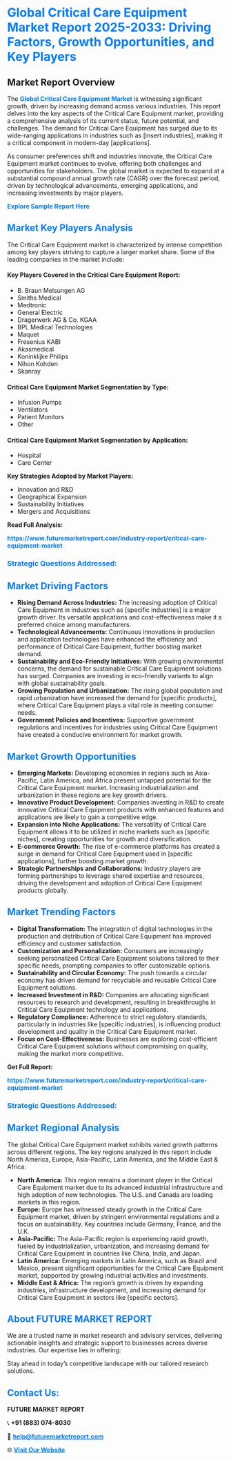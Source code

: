 <h1 style="color: #007BFF;">Global Critical Care Equipment Market Report 2025-2033: Driving Factors, Growth Opportunities, and Key Players</h1>

<section id="overview">
<h2>Market Report Overview</h2>
<p>The <a href="https://www.futuremarketreport.com/industry-report/critical-care-equipment-market" style="color: #007BFF; text-decoration: none;"><strong>Global Critical Care Equipment Market</strong></a> is witnessing significant growth, driven by increasing demand across various industries. This report delves into the key aspects of the Critical Care Equipment market, providing a comprehensive analysis of its current status, future potential, and challenges. The demand for Critical Care Equipment has surged due to its wide-ranging applications in industries such as [insert industries], making it a critical component in modern-day [applications].</p>
<p>As consumer preferences shift and industries innovate, the Critical Care Equipment market continues to evolve, offering both challenges and opportunities for stakeholders. The global market is expected to expand at a substantial compound annual growth rate (CAGR) over the forecast period, driven by technological advancements, emerging applications, and increasing investments by major players.</p>
</section>

<section id="overview">
<p><a href="https://www.futuremarketreport.com/request-sample/reportId=91310" style="color: #007BFF; text-decoration: none;"><strong>Explore Sample Report Here</strong></a></p>
</section>

<section id="key-players">
<h2 style="color: #007BFF;">Market Key Players Analysis</h2>
<p>The Critical Care Equipment market is characterized by intense competition among key players striving to capture a larger market share. Some of the leading companies in the market include:</p>
<h4>Key Players Covered in the Critical Care Equipment Report:</h4>
<ul><li>B. Braun Melsungen AG</li><li>Smiths Medical</li><li>Medtronic</li><li>General Electric</li><li>Dragerwerk AG &amp; Co. KGAA</li><li>BPL Medical Technologies</li><li>Maquet</li><li>Fresenius KABI</li><li>Akasmedical</li><li>Koninklijke Philips</li><li>Nihon Kohden</li><li>Skanray</li></ul>
<h4>Critical Care Equipment Market Segmentation by Type:</h4>
<ul><li>Infusion Pumps</li><li>Ventilators</li><li>Patient Monitors</li><li>Other</li></ul>

<h4>Critical Care Equipment Market Segmentation by Application:</h4>
<ul><li>Hospital</li><li>Care Center</li></ul>
<p><strong>Key Strategies Adopted by Market Players:</strong></p>
<ul>
<li>Innovation and R&D</li>
<li>Geographical Expansion</li>
<li>Sustainability Initiatives</li>
<li>Mergers and Acquisitions</li>
</ul>
</section>

<section>
<p><strong>Read Full Analysis: </strong></p><a href="https://www.futuremarketreport.com/industry-report/critical-care-equipment-market" style="color: #007BFF; text-decoration: none;"><strong>https://www.futuremarketreport.com/industry-report/critical-care-equipment-market</strong></a>
<h3 style="color: #007BFF;">Strategic Questions Addressed:</h3>
</section>

<section id="driving-factors">
<h2 style="color: #007BFF;">Market Driving Factors</h2>
<ul>
<li><strong>Rising Demand Across Industries:</strong> The increasing adoption of Critical Care Equipment in industries such as [specific industries] is a major growth driver. Its versatile applications and cost-effectiveness make it a preferred choice among manufacturers.</li>
<li><strong>Technological Advancements:</strong> Continuous innovations in production and application technologies have enhanced the efficiency and performance of Critical Care Equipment, further boosting market demand.</li>
<li><strong>Sustainability and Eco-Friendly Initiatives:</strong> With growing environmental concerns, the demand for sustainable Critical Care Equipment solutions has surged. Companies are investing in eco-friendly variants to align with global sustainability goals.</li>
<li><strong>Growing Population and Urbanization:</strong> The rising global population and rapid urbanization have increased the demand for [specific products], where Critical Care Equipment plays a vital role in meeting consumer needs.</li>
<li><strong>Government Policies and Incentives:</strong> Supportive government regulations and incentives for industries using Critical Care Equipment have created a conducive environment for market growth.</li>
</ul>
</section>

<section id="growth-opportunities">
<h2 style="color: #007BFF;">Market Growth Opportunities</h2>
<ul>
<li><strong>Emerging Markets:</strong> Developing economies in regions such as Asia-Pacific, Latin America, and Africa present untapped potential for the Critical Care Equipment market. Increasing industrialization and urbanization in these regions are key growth drivers.</li>
<li><strong>Innovative Product Development:</strong> Companies investing in R&D to create innovative Critical Care Equipment products with enhanced features and applications are likely to gain a competitive edge.</li>
<li><strong>Expansion into Niche Applications:</strong> The versatility of Critical Care Equipment allows it to be utilized in niche markets such as [specific niches], creating opportunities for growth and diversification.</li>
<li><strong>E-commerce Growth:</strong> The rise of e-commerce platforms has created a surge in demand for Critical Care Equipment used in [specific applications], further boosting market growth.</li>
<li><strong>Strategic Partnerships and Collaborations:</strong> Industry players are forming partnerships to leverage shared expertise and resources, driving the development and adoption of Critical Care Equipment products globally.</li>
</ul>
</section>

<section id="trending-factors">
<h2 style="color: #007BFF;">Market Trending Factors</h2>
<ul>
<li><strong>Digital Transformation:</strong> The integration of digital technologies in the production and distribution of Critical Care Equipment has improved efficiency and customer satisfaction.</li>
<li><strong>Customization and Personalization:</strong> Consumers are increasingly seeking personalized Critical Care Equipment solutions tailored to their specific needs, prompting companies to offer customizable options.</li>
<li><strong>Sustainability and Circular Economy:</strong> The push towards a circular economy has driven demand for recyclable and reusable Critical Care Equipment solutions.</li>
<li><strong>Increased Investment in R&D:</strong> Companies are allocating significant resources to research and development, resulting in breakthroughs in Critical Care Equipment technology and applications.</li>
<li><strong>Regulatory Compliance:</strong> Adherence to strict regulatory standards, particularly in industries like [specific industries], is influencing product development and quality in the Critical Care Equipment market.</li>
<li><strong>Focus on Cost-Effectiveness:</strong> Businesses are exploring cost-efficient Critical Care Equipment solutions without compromising on quality, making the market more competitive.</li>
</ul>
</section>

<section>
<p><strong>Get Full Report: </strong></p><a href="https://www.futuremarketreport.com/industry-report/critical-care-equipment-market" style="color: #007BFF; text-decoration: none;"><strong>https://www.futuremarketreport.com/industry-report/critical-care-equipment-market</strong></a>
<h3 style="color: #007BFF;">Strategic Questions Addressed:</h3>
</section>


<section id="regional-analysis">
<h2 style="color: #007BFF;">Market Regional Analysis</h2>
<p>The global Critical Care Equipment market exhibits varied growth patterns across different regions. The key regions analyzed in this report include North America, Europe, Asia-Pacific, Latin America, and the Middle East & Africa:</p>
<ul>
<li><strong>North America:</strong> This region remains a dominant player in the Critical Care Equipment market due to its advanced industrial infrastructure and high adoption of new technologies. The U.S. and Canada are leading markets in this region.</li>
<li><strong>Europe:</strong> Europe has witnessed steady growth in the Critical Care Equipment market, driven by stringent environmental regulations and a focus on sustainability. Key countries include Germany, France, and the U.K.</li>
<li><strong>Asia-Pacific:</strong> The Asia-Pacific region is experiencing rapid growth, fueled by industrialization, urbanization, and increasing demand for Critical Care Equipment in countries like China, India, and Japan.</li>
<li><strong>Latin America:</strong> Emerging markets in Latin America, such as Brazil and Mexico, present significant opportunities for the Critical Care Equipment market, supported by growing industrial activities and investments.</li>
<li><strong>Middle East & Africa:</strong> The region’s growth is driven by expanding industries, infrastructure development, and increasing demand for Critical Care Equipment in sectors like [specific sectors].</li>
</ul>
</section>

<footer>
<h2 style="color: #007BFF;">About FUTURE MARKET REPORT</h2>
<p>We are a trusted name in market research and advisory services, delivering actionable insights and strategic support to businesses across diverse industries. Our expertise lies in offering:</p>

<p>Stay ahead in today’s competitive landscape with our tailored research solutions.</p>

<h2 style="color: #007BFF;">Contact Us:</h2>
<p><strong>FUTURE MARKET REPORT</strong></p>
<p>📞 <strong>+91 (883) 074-8030</strong></p>
<p>📧 <strong><a href="mailto:help@futuremarketreport.com" style="color: #007BFF;">help@futuremarketreport.com</a></strong></p>
<p>🌐 <strong><a href="https://www.futuremarketreport.com/" style="color: #007BFF;">Visit Our Website</a></strong></p>
</footer>